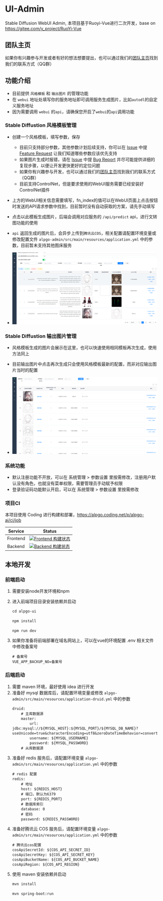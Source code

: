 
# UI-Admin

Stable Diffusion WebUI Admin, 本项目基于Ruoyi-Vue进行二次开发，base on https://gitee.com/y_project/RuoYi-Vue

## 团队主页

如果你有兴趣参与开发或者有好的想法想要提出，也可以通过我们的[团队主页](http://alpgoai.com/)找到我们的联系方式（QQ群）

## 功能介绍
- 目前提供 `风格模板` 和 `输出图片` 的管理功能
- 在 `webui` 地址处填写你的服务地址即可调用服务生成图片，比如`autodl`的自定义服务地址
- 因为需要调用 `webui` 的`api`，请确保您开启了`webui`的`api`调用功能

### Stable Diffustion 风格模板管理
- 创建一个风格模板，填写参数，保存
  - 目前只支持部分参数，其他参数计划后续支持，你可以在 [Issue](https://github.com/ALPGO-AI/ui-admin/issues) 中提 [Feature Request](https://github.com/ALPGO-AI/ui-admin/issues/new?assignees=&labels=&template=ISSUE_TEMPLATE_1.md) 让我们知道哪些参数应该优先支持
  - 如果图片生成时报错，请在 [Issue](https://github.com/ALPGO-AI/ui-admin/issues) 中提 [Bug Report](https://github.com/ALPGO-AI/ui-admin/issues/new?assignees=&labels=&template=ISSUE_TEMPLATE_2.md) 并尽可能提供详细的复现步骤，以便让开发更快更好的定位问题
  - 如果你有兴趣参与开发，也可以通过我们的[团队主页](http://alpgoai.com/)找到我们的联系方式（QQ群）
  - 目前支持ControlNet，但是要求使用的WebUI服务需要已经安装好ControlNet插件
- 上方的WebUI相关信息需要填写，fn_index的值可以在WebUI页面上点击按钮时发送的API请求参数中找到，目前暂时没有自动获取的方案，请先手动填写
- 点击以此模板生成图片，后端会调用对应服务的 `/api/predict` api，进行文转图功能的使用
- `api` 返回生成的图片后，会异步上传到`腾讯云COS`，相关配置请配置环境变量或修改配置文件 `alpgo-admin/src/main/resources/application.yml` 中的参数，目前暂未支持其他图床服务

- ![Preview](images/ui-admin-sdtool-pattern.png)

### Stable Diffustion 输出图片管理

- 风格模板生成的图片会展示在这里，也可以快速使用相同模板再次生成，使用方法同上
- 目前输出图片中点击再次生成只会使用风格模板最新的配置，而非对应输出图片当时的配置

- ![Preview](images/ui-admin-sdtool-output.png)

### 系统功能

- 默认注册功能不开放，可以在 系统管理 > 参数设置 里按需修改，注册用户默认没有角色，也就没有菜单权限，需要管理员手动赋予权限
- 登录验证码功能默认开启，可以在 系统管理 > 参数设置 里按需修改

### 项目CI

本项目使用 Coding 进行构建和部署，https://alpgo.coding.net/p/alpgo-ai/ci/job

| Service | Status |
| ------- | ------ |
| Frontend| [![Frontend 构建状态](https://alpgo.coding.net/badges/alpgo-ai/job/2255081/build.svg)](https://alpgo.coding.net/p/alpgo-ai/ci/job)|
| Backend | [![Backend 构建状态](https://alpgo.coding.net/badges/alpgo-ai/job/2255249/build.svg)](https://alpgo.coding.net/p/alpgo-ai/ci/job)|

## 本地开发

### 前端启动

1. 需要安装node开发环境和npm
2. 进入前端项目目录安装依赖并启动

    ```
    cd alpgo-ui

    npm install

    npm run dev
    ```
3. 如果你准备将前端部署在域名网站上，可以在vue的环境配置 .env 相关文件中修改备案号
    ```
    # 备案号
    VUE_APP_BACKUP_NO=备案号
    ```
### 后端启动

1. 需要 maven 环境，最好使用 idea 进行开发
1. 准备好 mysql 数据库后，请配置环境变量或修改 `alpgo-admin/src/main/resources/application-druid.yml` 中的参数
    ```
    druid:
        # 主库数据源
        master:
            url: jdbc:mysql://${MYSQL_HOST}:${MYSQL_PORT}/${MYSQL_DB_NAME}?useUnicode=true&characterEncoding=utf8&zeroDateTimeBehavior=convertToNull&useSSL=true&serverTimezone=GMT%2B8
            username: ${MYSQL_USERNAME}
            password: ${MYSQL_PASSWORD}
        # 从库数据源
    ```
1. 准备好 redis 服务后，请配置环境变量 `alpgo-admin/src/main/resources/application.yml` 中的参数
    ```
    # redis 配置
    redis:
        # 地址
        host: ${REDIS_HOST}
        # 端口，默认为6379
        port: ${REDIS_PORT}
        # 数据库索引
        database: 0
        # 密码
        password: ${REDIS_PASSWORD}
    ```
1. 准备好腾讯云 COS 服务后，请配置环境变量 `alpgo-admin/src/main/resources/application.yml` 中的参数
    ```
    # 腾讯云cos配置
    cosApiSecretId: ${COS_API_SECRET_ID}
    cosApiSecretKey: ${COS_API_SECRET_KEY}
    cosApiBucketName: ${COS_API_BUCKET_NAME}
    cosApiRegion: ${COS_API_REGION}
    ```
1. 使用 maven 安装依赖并启动
    ```
    mvn install

    mvn spring-boot:run
    ```
